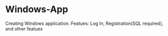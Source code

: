 # Windows-App
Creating Windows application. Featues: Log In, Registration(SQL required), and other featues
